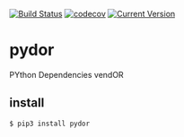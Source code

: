 [![Build Status](https://travis-ci.org/jrmsdev/pydor.svg?branch=master)](https://travis-ci.org/jrmsdev/pydor) [![codecov](https://codecov.io/gh/jrmsdev/pydor/branch/master/graph/badge.svg)](https://codecov.io/gh/jrmsdev/pydor) [![Current Version](https://img.shields.io/pypi/v/pydor.svg)](https://pypi.org/project/pydor/)

# pydor

PYthon Dependencies vendOR

## install

	$ pip3 install pydor
